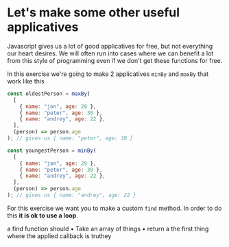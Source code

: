 # Let's make some other useful applicatives

Javascript gives us a lot of good applicatives for free, but not everything our heart desires. We will often run into cases where we can benefit a lot from this style of programming even if we don't get these functions for free.

In this exercise we're going to make 2 applicatives `minBy` and `maxBy` that work like this
```js
const oldestPerson = maxBy(
  [
    { name: "jon", age: 29 },
    { name: "peter", age: 30 },
    { name: "andrey", age: 22 },
  ],
  (person) => person.age
); // gives us { name: "peter", age: 30 }

const youngestPerson = minBy(
  [
    { name: "jon", age: 29 },
    { name: "peter", age: 30 },
    { name: "andrey", age: 22 },
  ],
  (person) => person.age
); // gives us { name: "andrey", age: 22 }
```

 For this exercise we want you to make a custom `find` method. In order to do this **it is ok to use a loop**.

a find function should
• Take an array of things
• return a the first thing where the applied callback is truthey